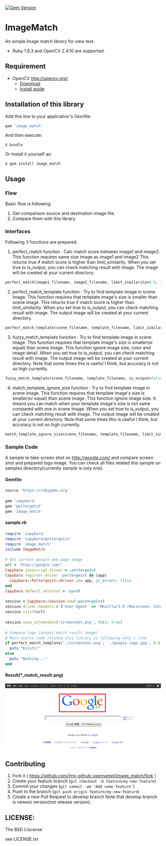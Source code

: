 [![Gem Version](https://badge.fury.io/rb/image_match.svg)](http://badge.fury.io/rb/image_match)

# ImageMatch

An simple image match library for view test.

* Ruby 1.9.3 and OpenCV 2.4.10 are supported.

## Requirement

* OpenCV <http://opencv.org/>
  * [Download](http://sourceforge.net/projects/opencvlibrary/)
  * [Install guide](http://docs.opencv.org/doc/tutorials/introduction/table_of_content_introduction/table_of_content_introduction.html#table-of-content-introduction)

## Installation of this library

Add this line to your application's Gemfile:

```ruby
gem 'image_match'
```

And then execute:

    $ bundle

Or install it yourself as:

    $ gem install image_match

## Usage

### Flow

Basic flow is following.

1. Get comparison source and  destination image file.
2. Compare them with this library.

### Interfaces

Following 3 functions are prepared.

1. perfect_match function : 
  Calc match score between image1 and image2.
  This function requires same size image as image1 and image2
  This returns true if match score is higher than limit_similarity.
  When you set true to is_output, you can check matching result with image.
  The image will be created at your current directory.
  
  ```ruby
  perfect_match(image1_filename, image2_filename, limit_similarity=0.9, is_output=false)
  ```

2. perfect_match_template function : 
  Try to find template image in scene image.
  This function requires that template image's size is smaller than scene image.
  This returns true if match score is higher than limit_similarity.
  When you set true to is_output, you can check matching result with image.
  The output image will be created at your current directory.
  
  ```ruby
  perfect_match_template(scene_filename, template_filename, limit_similarity=0.9, is_output=false)
  ```

3. fuzzy_match_template function : 
  Try to find template image in scene image.
  This function requires that template image's size is smaller(or equal) than scene image.
  This function ignore image size, color and image detail.
  When you set true to is_output, you can check matching result with image.
  The output image will be created at your current directory.
  Note that some times this is useful I think, but accuracy is not so high currently.

  ```ruby
  fuzzy_match_template(scene_filename, template_filename, is_output=false)
  ```

4. match_template_ignore_size function : 
  Try to find template image in scene image.
  This function requires that template image's size is smaller(or equal) than scene image.
  This function ignore image size.
  It means you can match when your template image's size is not same compared with one in scene image.
  When you set true to is_output, you can check matching result with image.
  The output image will be created at your current directory.
  Note that some times this is useful I think, but accuracy is not so high currently.

  ```ruby
  match_template_ignore_size(scene_filename, template_filename, limit_similarity=0.9, is_output=false)
  ```

### Sample Code

A sample to take screen shot on http://google.com/ and compare screen shot and prepared logo image.
You can check all files related this sample on samples directory(currently sample is only one).

#### Gemfile

```ruby
source 'https://rubygems.org'

gem 'capybara'
gem 'poltergeist'
gem 'image_match'
```

#### sample.rb

```ruby
require 'capybara'
require 'capybara/poltergeist'
require 'image_match'
include ImageMatch

# Get current google web page image
url = 'http://google.com/'
Capybara.javascript_driver = :poltergeist
Capybara.register_driver :poltergeist do |app|
  Capybara::Poltergeist::Driver.new app, js_errors: false
end
Capybara.default_selector = :xpath

session = Capybara::Session.new(:poltergeist)
session.driver.headers = {'User-Agent' => "Mozilla/5.0 (Macintosh; Intel Mac OS X)"}
session.visit(url)

session.save_screenshot('screenshot.png', full: true)

# Compare logo (output match result image)
# Main source code related this library is following only 1 line
if perfect_match_template('./screenshot.png', './google-logo.jpg', 0.9, true)
  puts "Exists!"
else
  puts "Nothing..."
end

```

#### Result(*_match_result.png)

![result](https://raw.githubusercontent.com/zuqqhi2/image_match/master/samples/taking_screenshot_and_match/1416131348_match_result.png "result")

## Contributing

1. Fork it ( https://github.com/[my-github-username]/image_match/fork )
2. Create your feature branch (`git checkout -b feature/my-new-feature`)
3. Commit your changes (`git commit -am 'Add some feature'`)
4. Push to the branch (`git push origin feature/my-new-feature`)
5. Create a new Pull Request to develop branch
Note that develop branch is newest version(not release version).

## LICENSE:

The BSD Liscense

see LICENSE.txt
